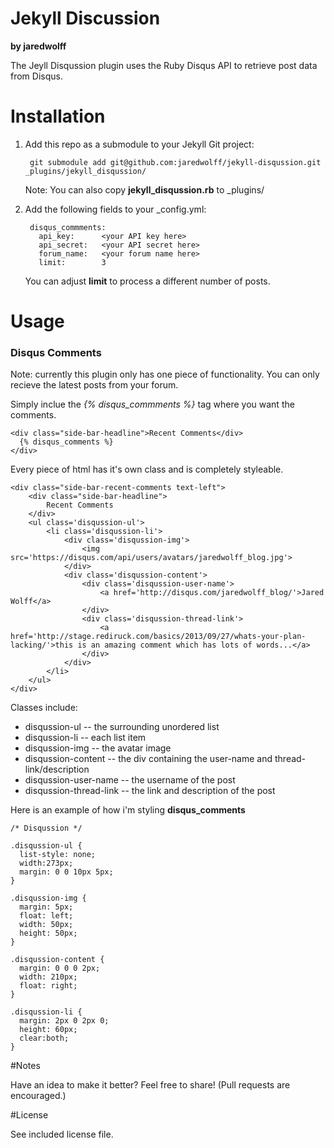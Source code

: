 Jekyll Discussion
===========
**by jaredwolff**

The Jeyll Disqussion plugin uses the Ruby Disqus API to retrieve post data from Disqus.

# Installation

1. Add this repo as a submodule to your Jekyll Git project:

        git submodule add git@github.com:jaredwolff/jekyll-disqussion.git _plugins/jekyll_disqussion/

    Note: You can also copy **jekyll\_disqussion.rb** to _plugins/

2. Add the following fields to your _config.yml:

        disqus_commments:
          api_key:      <your API key here>
          api_secret:   <your API secret here>
          forum_name:   <your forum name here>
          limit:        3

    You can adjust **limit** to process a different number of posts.

# Usage

### Disqus Comments

Note: currently this plugin only has one piece of functionality. You can only recieve the latest posts from your forum.

Simply inclue the _{% disqus\_commments %}_ tag where you want the comments.

    <div class="side-bar-headline">Recent Comments</div>
      {% disqus_comments %}
    </div>

Every piece of html has it's own class and is completely styleable.

    <div class="side-bar-recent-comments text-left">
        <div class="side-bar-headline">
            Recent Comments
        </div>
        <ul class='disqussion-ul'>
            <li class='disqussion-li'>
                <div class='disqussion-img'>
                    <img src='https://disqus.com/api/users/avatars/jaredwolff_blog.jpg'>
                </div>
                <div class='disqussion-content'>
                    <div class='disqussion-user-name'>
                        <a href='http://disqus.com/jaredwolff_blog/'>Jared Wolff</a>
                    </div>
                    <div class='disqussion-thread-link'>
                        <a href='http://stage.rediruck.com/basics/2013/09/27/whats-your-plan-lacking/'>this is an amazing comment which has lots of words...</a>
                    </div>
                </div>
            </li>
        </ul>
    </div>

Classes include:

* disqussion-ul             -- the surrounding unordered list
* disqussion-li             -- each list item
* disqussion-img            -- the avatar image
* disqussion-content        -- the div containing the user-name and thread-link/description
* disqussion-user-name      -- the username of the post
* disqussion-thread-link    -- the link and description of the post

Here is an example of how i'm styling **disqus\_comments**

    /* Disqussion */
    
    .disqussion-ul {
      list-style: none;
      width:273px;
      margin: 0 0 10px 5px;
    }
    
    .disqussion-img {
      margin: 5px;
      float: left;
      width: 50px;
      height: 50px;
    }
    
    .disqussion-content {
      margin: 0 0 0 2px;
      width: 210px;
      float: right;
    }
    
    .disqussion-li {
      margin: 2px 0 2px 0;
      height: 60px;
      clear:both;
    }

#Notes

Have an idea to make it better? Feel free to share! (Pull requests are encouraged.)

#License

See included license file.

